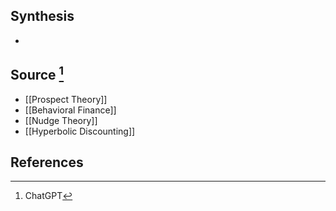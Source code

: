 ## Synthesis
- 
## Source [^1]
- [[Prospect Theory]]
- [[Behavioral Finance]]
- [[Nudge Theory]]
- [[Hyperbolic Discounting]]
## References

[^1]: ChatGPT